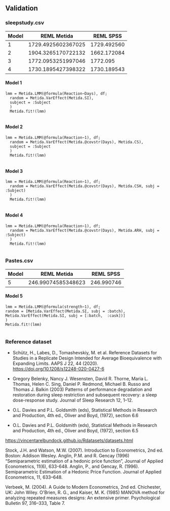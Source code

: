 ## Validation

### sleepstudy.csv

| Model  |  REML  Metida | REML SPSS|
|--------|--------|-------|
| 1 | 1729.4925602367025 | 1729.492560 |
| 2 | 1904.3265170722132 | 1662.172084 |
| 3 | 1772.0953251997046 | 1772.095 |
| 4 | 1730.1895427398322 | 1730.189543 |


#### Model 1

```
lmm = Metida.LMM(@formula(Reaction~Days), df;
  random = Metida.VarEffect(Metida.SI),
  subject = :Subject
  )
  Metida.fit!(lmm)
```

```
```
#### Model 2

```
lmm = Metida.LMM(@formula(Reaction~1), df;
  random = Metida.VarEffect(Metida.@covstr(Days), Metida.CS),
  subject = :Subject
  )
  Metida.fit!(lmm)
```

```
```

#### Model 3

```
lmm = Metida.LMM(@formula(Reaction~1), df;
  random = Metida.VarEffect(Metida.@covstr(Days), Metida.CSH, subj = :Subject)
  )
  Metida.fit!(lmm)
```

```
```

#### Model 4

```
lmm = Metida.LMM(@formula(Reaction~1), df;
  random = Metida.VarEffect(Metida.@covstr(Days), Metida.ARH, subj = :Subject)
  )
  Metida.fit!(lmm)
```

```
```

### Pastes.csv

| Model  |  REML  Metida | REML SPSS|
|--------|--------|-------|
| 5 | 246.99074585348623 | 246.990746 |

#### Model 5

```
lmm = Metida.LMM(@formula(strength~1), df;
random = [Metida.VarEffect(Metida.SI, subj = :batch), Metida.VarEffect(Metida.SI, subj = [:batch,  :cask])]
)
Metida.fit!(lmm)
```

```
```

### Reference dataset

* Schütz, H., Labes, D., Tomashevskiy, M. et al. Reference Datasets for Studies in a Replicate Design Intended for Average Bioequivalence with Expanding Limits. AAPS J 22, 44 (2020). https://doi.org/10.1208/s12248-020-0427-6

* Gregory Belenky, Nancy J. Wesensten, David R. Thorne, Maria L. Thomas, Helen C. Sing, Daniel P. Redmond, Michael B. Russo and Thomas J. Balkin (2003) Patterns of performance degradation and restoration during sleep restriction and subsequent recovery: a sleep dose-response study. Journal of Sleep Research 12, 1–12.

* O.L. Davies and P.L. Goldsmith (eds), Statistical Methods in Research and Production, 4th ed., Oliver and Boyd, (1972), section 6.6

* O.L. Davies and P.L. Goldsmith (eds), Statistical Methods in Research and Production, 4th ed., Oliver and Boyd, (1972), section 6.5

https://vincentarelbundock.github.io/Rdatasets/datasets.html


Stock, J.H. and Watson, M.W. (2007). Introduction to Econometrics, 2nd ed. Boston: Addison Wesley.
Anglin, P.M. and R. Gencay (1996) “Semiparametric estimation of a hedonic price function”, Journal of Applied Econometrics, 11(6), 633-648.
Anglin, P., and Gencay, R. (1996). Semiparametric Estimation of a Hedonic Price Function. Journal of Applied Econometrics, 11, 633–648.

Verbeek, M. (2004). A Guide to Modern Econometrics, 2nd ed. Chichester, UK: John Wiley.
O'Brien, R. G., and Kaiser, M. K. (1985) MANOVA method for analyzing repeated measures designs: An extensive primer. Psychological Bulletin 97, 316–333, Table 7.
